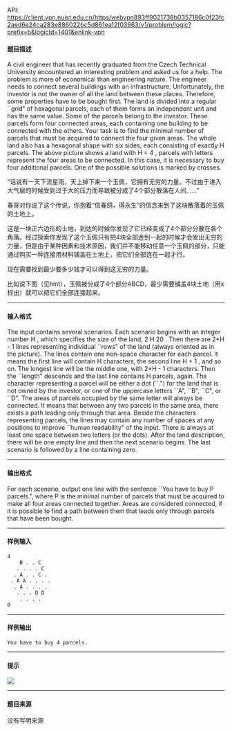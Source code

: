 API: https://client.vpn.nuist.edu.cn/https/webvpn893ff9021738b0357186c0f23fc2aed6e24ca283e886022bc5d861ea12f03963/v1/problem/logic?prefix=b&logicId=1401&enlink-vpn

#### 题目描述

A civil engineer that has recently graduated from the Czech Technical University encountered an interesting problem and asked us for a help. The problem is more of economical than engineering nature. The engineer needs to connect several buildings with an infrastructure. Unfortunately, the investor is not the owner of all the land between these places. Therefore, some properties have to be bought first. The land is divided into a regular \`\`grid" of hexagonal parcels, each of them forms an independent unit and has the same value. Some of the parcels belong to the investor. These parcels form four connected areas, each containing one building to be connected with the others. Your task is to find the minimal number of parcels that must be acquired to connect the four given areas. The whole land also has a hexagonal shape with six sides, each consisting of exactly H parcels. The above picture shows a land with H = 4 , parcels with letters represent the four areas to be connected. In this case, it is necessary to buy four additional parcels. One of the possible solutions is marked by crosses.

“话说有一天下流星雨，天上掉下来一个玉佩，它拥有无穷的力量。不过由于进入大气层的时候受到过于大的压力而导致被分成了4个部分散落在人间……”

春哥对你说了这个传说，你抱着“信春鸽，得永生”的信念来到了这块散落着的玉佩的土地上。

这是一块正六边形的土地，到达的时候你发现了它已经变成了4个部分分散在各个角落。经过探索你发现了这个玉佩只有把4块全部连到一起的时候才会发出无穷的力量，但是由于某种因素和技术原因，我们并不能移动任意一个玉佩的部分，只能通过购买一种连接用材料铺盖在土地上，把它们全部连在一起才行。

现在需要找到最少要多少钱才可以得到这无穷的力量。

比如说下图（见hint），玉佩被分成了4个部分ABCD，最少需要铺盖4块土地（用x标出）就可以把它们全部连接起来。

---

#### 输入格式

The input contains several scenarios. Each scenario begins with an integer number H , which specifies the size of the land, 2 H 20 . Then there are 2\*H - 1 lines representing individual \`\`rows" of the land (always oriented as in the picture). The lines contain one non-space character for each parcel. It means the first line will contain H characters, the second line H + 1 , and so on. The longest line will be the middle one, with 2\*H - 1 characters. Then the \`\`length" descends and the last line contains H parcels, again. The character representing a parcel will be either a dot (\`\`.") for the land that is not owned by the investor, or one of the uppercase letters \`\`A", \`\`B", \`\`C", or \`\`D". The areas of parcels occupied by the same letter will always be connected. It means that between any two parcels in the same area, there exists a path leading only through that area. Beside the characters representing parcels, the lines may contain any number of spaces at any positions to improve \`\`human readability" of the input. There is always at least one space between two letters (or the dots). After the land description, there will be one empty line and then the next scenario begins. The last scenario is followed by a line containing zero.

---

#### 输出格式

For each scenario, output one line with the sentence \`\`You have to buy P parcels.", where P is the minimal number of parcels that must be acquired to make all four areas connected together. Areas are considered connected, if it is possible to find a path between them that leads only through parcels that have been bought.

---

#### 样例输入
```
4 
    B . . C 
   . . . . C 
  . A . . C . 
 . A A . . . .
  . A . . . . 
   . . . D D 
    . . . . 
0

```

---

#### 样例输出
```
You have to buy 4 parcels.

```

---

#### 提示

![](../file/1401_0.jpg)

---

#### 题目来源

没有写明来源